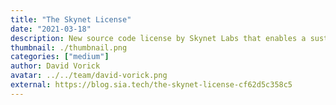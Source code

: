 ```yaml
---
title: "The Skynet License"
date: "2021-03-18"
description: New source code license by Skynet Labs that enables a sustainable business model while empowering freedom
thumbnail: ./thumbnail.png
categories: ["medium"]
author: David Vorick
avatar: ../../team/david-vorick.png
external: https://blog.sia.tech/the-skynet-license-cf62d5c358c5
---
```

